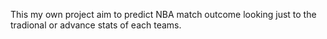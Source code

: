 This my own project aim to predict NBA match outcome looking just to the tradional or advance stats of each teams.
